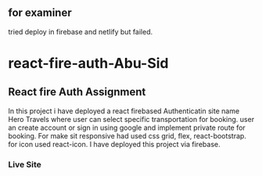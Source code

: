 ## for examiner

tried deploy in firebase and netlify but failed.

# react-fire-auth-Abu-Sid

## React fire Auth Assignment

In this project i have deployed a react firebased Authenticatin site name Hero Travels where user can select specific transportation for booking. user an create account or sign in using google and implement private route for booking.
For make sit responsive had used css grid, flex, react-bootstrap. for icon used react-icon.
I have deployed this project via firebase.

### Live Site
